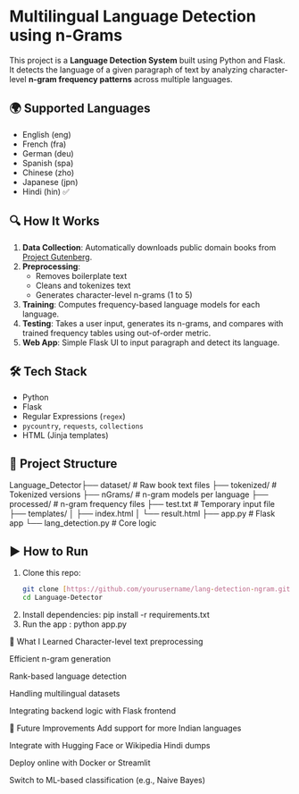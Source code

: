 # Multilingual Language Detection using n-Grams

This project is a **Language Detection System** built using Python and Flask. It detects the language of a given paragraph of text by analyzing character-level **n-gram frequency patterns** across multiple languages.

## 🌍 Supported Languages

- English (eng)
- French (fra)
- German (deu)
- Spanish (spa)
- Chinese (zho)
- Japanese (jpn)
- Hindi (hin) ✅

## 🔍 How It Works

1. **Data Collection**: Automatically downloads public domain books from [Project Gutenberg](https://www.gutenberg.org/).
2. **Preprocessing**:
   - Removes boilerplate text
   - Cleans and tokenizes text
   - Generates character-level n-grams (1 to 5)
3. **Training**: Computes frequency-based language models for each language.
4. **Testing**: Takes a user input, generates its n-grams, and compares with trained frequency tables using out-of-order metric.
5. **Web App**: Simple Flask UI to input paragraph and detect its language.

## 🛠 Tech Stack

- Python
- Flask
- Regular Expressions (`regex`)
- `pycountry`, `requests`, `collections`
- HTML (Jinja templates)

## 📁 Project Structure

Language_Detector├── dataset/ # Raw book text files ├── tokenized/ # Tokenized versions ├── nGrams/ # n-gram models per language ├── processed/ # n-gram frequency files ├── test.txt # Temporary input file ├── templates/ │ ├── index.html │ └── result.html ├── app.py # Flask app └── lang_detection.py # Core logic


## ▶️ How to Run

1. Clone this repo:
   ```bash
   git clone [https://github.com/yourusername/lang-detection-ngram.git](https://github.com/abhi7275/Language-Detector.git)
   cd Language-Detector
2. Install dependencies:
   pip install -r requirements.txt
3. Run the app : python app.py

🧠 What I Learned
Character-level text preprocessing

Efficient n-gram generation

Rank-based language detection

Handling multilingual datasets

Integrating backend logic with Flask frontend

🚀 Future Improvements
Add support for more Indian languages

Integrate with Hugging Face or Wikipedia Hindi dumps

Deploy online with Docker or Streamlit

Switch to ML-based classification (e.g., Naive Bayes)
